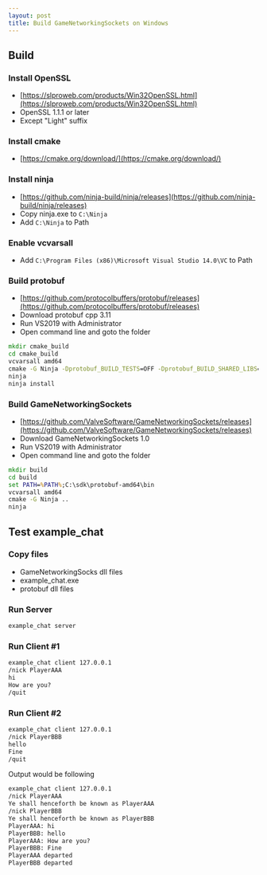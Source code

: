 ```yaml
---
layout: post
title: Build GameNetworkingSockets on Windows
---
```


## Build

### Install OpenSSL
* [https://slproweb.com/products/Win32OpenSSL.html](https://slproweb.com/products/Win32OpenSSL.html)
* OpenSSL 1.1.1 or later
* Except "Light" suffix

### Install cmake
* [https://cmake.org/download/](https://cmake.org/download/)

### Install ninja
* [https://github.com/ninja-build/ninja/releases](https://github.com/ninja-build/ninja/releases)
* Copy ninja.exe to `C:\Ninja`
* Add `C:\Ninja` to Path 

### Enable vcvarsall
* Add `C:\Program Files (x86)\Microsoft Visual Studio 14.0\VC` to Path

### Build protobuf
* [https://github.com/protocolbuffers/protobuf/releases](https://github.com/protocolbuffers/protobuf/releases)
* Download protobuf cpp 3.11
* Run VS2019 with Administrator
* Open command line and goto the folder 
```cmd
mkdir cmake_build
cd cmake_build
vcvarsall amd64
cmake -G Ninja -Dprotobuf_BUILD_TESTS=OFF -Dprotobuf_BUILD_SHARED_LIBS=ON -DCMAKE_INSTALL_PREFIX=c:\sdk\protobuf-amd64 ..\cmake
ninja
ninja install
```

### Build GameNetworkingSockets
* [https://github.com/ValveSoftware/GameNetworkingSockets/releases](https://github.com/ValveSoftware/GameNetworkingSockets/releases)
* Download GameNetworkingSockets 1.0
* Run VS2019 with Administrator
* Open command line and goto the folder
```cmd
mkdir build
cd build
set PATH=%PATH%;C:\sdk\protobuf-amd64\bin
vcvarsall amd64
cmake -G Ninja ..
ninja
```

## Test example_chat

### Copy files
* GameNetworkingSocks dll files
* example_chat.exe
* protobuf dll files

### Run Server
```cmd
example_chat server
```

### Run Client #1
```cmd
example_chat client 127.0.0.1
/nick PlayerAAA
hi
How are you?
/quit
```

### Run Client #2
```cmd
example_chat client 127.0.0.1
/nick PlayerBBB
hello
Fine
/quit
```

Output would be following
```cmd
example_chat client 127.0.0.1
/nick PlayerAAA
Ye shall henceforth be known as PlayerAAA
/nick PlayerBBB
Ye shall henceforth be known as PlayerBBB
PlayerAAA: hi
PlayerBBB: hello
PlayerAAA: How are you?
PlayerBBB: Fine
PlayerAAA departed
PlayerBBB departed
```
